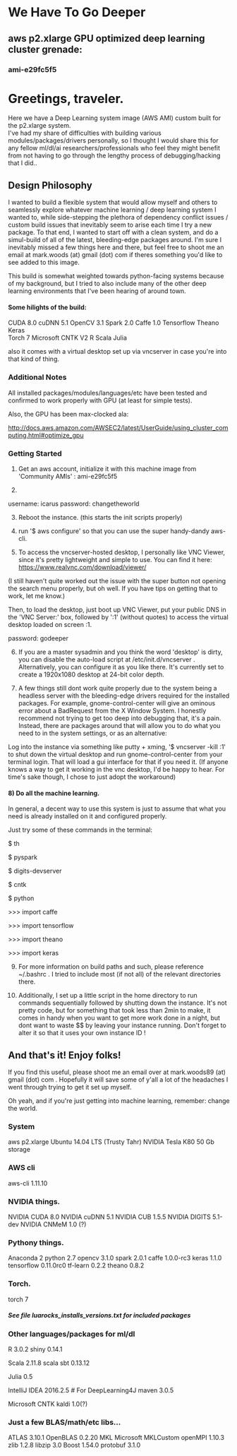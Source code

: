 # We Have To Go Deeper 

## aws p2.xlarge GPU optimized deep learning cluster grenade: 

### ami-e29fc5f5

# Greetings, traveler.  

Here we have a Deep Learning system image (AWS AMI) custom built for the p2.xlarge system.  
I've had my share of difficulties with building various modules/packages/drivers personally, so I thought
I would share this for any fellow ml/dl/ai researchers/professionals who feel they might benefit from not
having to go through the lengthy process of debugging/hacking that I did..


## Design Philosophy

I wanted to build a flexible system that would allow myself and others to seamlessly explore whatever machine learning / 
deep learning system I wanted to, while side-stepping the plethora of dependency conflict issues / custom 
build issues that inevitably seem to arise each time I try a new package.  To that end, I wanted to start 
off with a clean system, and do a simul-build of all of the latest, bleeding-edge packages around.  I'm 
sure I inevitably missed a few things here and there, but feel free to shoot me an email at mark.woods (at) 
gmail (dot) com if theres something you'd like to see added to this image.

This build is somewhat weighted towards python-facing systems because of my background, but I tried to also
include many of the other deep learning environments that I've been hearing of around town.  

#### Some hilights of the build:

CUDA 8.0
cuDNN 5.1
OpenCV 3.1
Spark 2.0
Caffe 1.0
Tensorflow
Theano
Keras  
Torch 7
Microsoft CNTK V2
R
Scala
Julia

also it comes with a virtual desktop set up via vncserver in case you're into that kind of thing.


### Additional Notes

All installed packages/modules/languages/etc have been tested and confirmed to work properly with GPU (at least for simple tests).  

Also, the GPU has been max-clocked ala:

http://docs.aws.amazon.com/AWSEC2/latest/UserGuide/using_cluster_computing.html#optimize_gpu


### Getting Started

1) Get an aws account, initialize it with this machine image from 'Community AMIs' : ami-e29fc5f5

2) 
username: icarus
password: changetheworld

3) Reboot the instance. (this starts the init scripts properly)

4) run '$ aws configure' so that you can use the super handy-dandy aws-cli.

5) To access the vncserver-hosted desktop, I personally like VNC Viewer, since it's pretty lightweight and simple to use.
You can find it here: https://www.realvnc.com/download/viewer/

(I still haven't quite worked out the issue with the super button not opening the search menu properly, but oh well.  If you have tips on getting that to work, let me know.)

Then, to load the desktop, just boot up VNC Viewer, put your public DNS in the 'VNC Server:' box, followed by ':1' (without quotes)
to access the virtual desktop loaded on screen :1.  

password: godeeper

6) If you are a master sysadmin and you think the word 'desktop' is dirty, you can disable the auto-load script at /etc/init.d/vncserver .  
Alternatively, you can configure it as you like there.  It's currently set to create a 1920x1080 desktop at 24-bit color depth.


7) A few things still dont work quite properly due to the system being a headless server with the bleeding-edge drivers required for the installed packages.
For example, gnome-control-center will give an ominous error about a BadRequest from the X Window System.  I honestly recommend not trying to get too deep into debugging that, it's a pain.
Instead, there are packages around that will allow you to do what you need to in the system settings, or as an alternative:

Log into the instance via something like putty + xming, '$ vncserver -kill :1' to shut down the virtual desktop and run gnome-control-center from your terminal login. That will load a gui interface for that if you need it.
(If anyone knows a way to get it working in the vnc desktop, I'd be happy to hear.  For time's sake though, I chose to just adopt the workaround)


#### 8) Do all the machine learning.

In general, a decent way to use this system is just to assume that what you need is already installed on it and configured properly.

Just try some of these commands in the terminal:

$ th

$ pyspark

$ digits-devserver

$ cntk

$ python

\>\>\> import caffe

\>\>\> import tensorflow   

\>\>\> import theano

\>\>\> import keras


9) For more information on build paths and such, please reference ~/.bashrc .  I tried to include most (if not all) of the relevant directories there.

10) Additionally, I set up a little script in the home directory to run commands sequentially followed by shutting down the instance.
It's not pretty code, but for something that took less than 2min to make, it comes in handy when you want to get more work done in a night, but dont want to waste $$ by leaving your instance running.  Don't forget to alter it so that it uses your own instance ID !


## And that's it!  Enjoy folks!

If you find this useful, please shoot me an email over at mark.woods89 (at) gmail (dot) com .  Hopefully it will save some of y'all a lot of the headaches I went through trying to get it set up myself.

Oh yeah, and if you're just getting into machine learning, remember: change the world.


### System
aws p2.xlarge
Ubuntu 14.04 LTS (Trusty Tahr)
NVIDIA Tesla K80
50 Gb storage


### AWS cli
aws-cli 1.11.10

### NVIDIA things.
NVIDIA CUDA 8.0
NVIDIA cuDNN 5.1
NVIDIA CUB 1.5.5
NVIDIA DIGITS 5.1-dev
NVIDIA CNMeM 1.0 (?)

### Pythony things.
Anaconda 2
python 2.7
opencv 3.1.0
spark 2.0.1
caffe 1.0.0-rc3
keras 1.1.0
tensorflow 0.11.0rc0
tf-learn 0.2.2
theano 0.8.2

### Torch.
torch 7
##### See file luarocks_installs_versions.txt for included packages


### Other languages/packages for ml/dl
R 3.0.2
shiny 0.14.1


Scala 2.11.8
scala sbt 0.13.12


Julia 0.5


IntelliJ IDEA 2016.2.5 # For DeepLearning4J
maven 3.0.5


Microsoft CNTK
kaldi 1.0(?)


### Just a few BLAS/math/etc libs...
ATLAS 3.10.1
OpenBLAS 0.2.20
MKL
Microsoft MKLCustom
openMPI 1.10.3
zlib 1.2.8
libzip 3.0
Boost 1.54.0
protobuf 3.1.0

